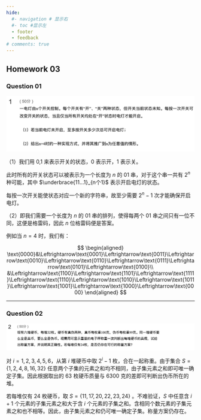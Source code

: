 ```yaml
---
hide:
  #- navigation # 显示右
  #- toc #显示左
  - footer
  - feedback
# comments: true
--- 
```

## Homework 03

### Question 01

![](../../../assets/Pasted%20image%2020241106203613.png)

（1）我们用 0,1 来表示开关的状态，0 表示开，1 表示关。

此时所有的开关状态可以被表示为一个长度为 $n$ 的 01 串，对于这个串一共有 $2^n$ 种可能，其中 $\underbrace{11...1}_{n个1}$ 表示开启电灯的状态。

每按一次开关能使状态对应一个新的字符串，故至少需要 $2^n-1$ 次才能确保开启电灯。 

（2）即我们需要一个长度为 $n$ 的 01 串的排列，使得每两个 01 串之间只有一位不同，这便是格雷码，因此 $n$ 位格雷码便是答案。

例如当 $n=4$ 时，我们有：

$$
\begin{aligned}
\text{0000}&\Leftrightarrow\text{0001}\Leftrightarrow\text{0011}\Leftrightarrow\text{0010}\Leftrightarrow\text{0110}\Leftrightarrow\text{0111}\Leftrightarrow\text{0101}\Leftrightarrow\text{0100}\\
&\Leftrightarrow\text{1100}\Leftrightarrow\text{1101}\Leftrightarrow\text{1111}\Leftrightarrow\text{1110}\Leftrightarrow\text{1010}\Leftrightarrow\text{1011}\Leftrightarrow\text{1001}\Leftrightarrow\text{1000}\Leftrightarrow\text{0000}
\end{aligned}
$$
***
### Question 02

![](../../../assets/Pasted%20image%2020241106210734.png)

对 $i=1,2,3,4,5,6$，从第 $i$ 堆硬币中取 $2^i-1$ 枚，合在一起称重。由于集合 $S=\{1, 2, 4, 8, 16, 32\}$ 任意两个子集的元素之和均不相同，由子集元素之和即可唯一确定子集。因此根据取出的 $63$ 枚硬币质量与 $6300$ 克的差即可判断出伪币所在的堆。

若每堆仅有 $24$ 枚硬币，取 $S = \{11, 17, 20, 22, 23, 24\}$ 。不难验证，$S$ 中任意含 $i + 1$ 个元素的子集元素之和大于含 $i$ 个元素的子集之和。含相同个数元素的子集元素之和也不相等。因此，由子集元素之和仍可唯一确定子集。称量方案仍存在。